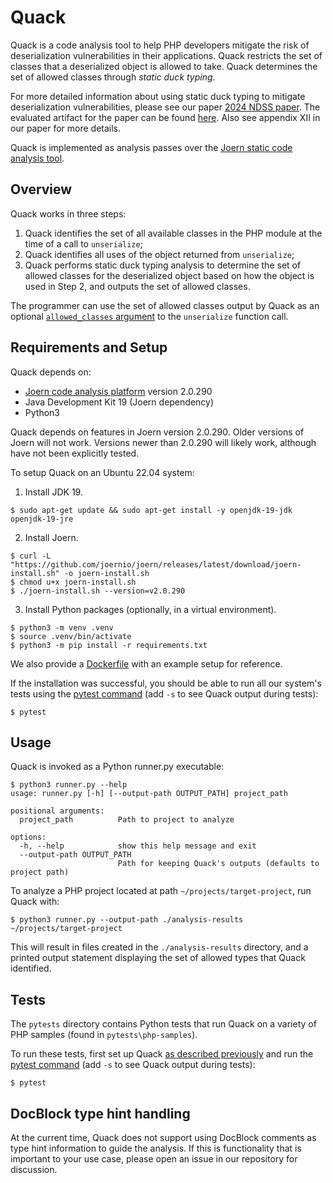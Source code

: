 # Quack

Quack is a code analysis tool to help PHP developers mitigate the risk of
deserialization vulnerabilities in their applications. Quack restricts
the set of classes that a deserialized object is allowed to take. Quack
determines the set of allowed classes through _static duck typing_.

For more detailed information about using static duck typing to mitigate
deserialization vulnerabilities, please see our paper
[2024 NDSS paper](https://www.ndss-symposium.org/wp-content/uploads/2024-1015-paper.pdf).
The evaluated artifact for the paper can be found
[here](https://figshare.com/articles/software/QUACK_Hindering_Deserialization_Attacks_via_Static_Duck_Typing/24578644). Also see  appendix XII in our paper for more details.

Quack is implemented as analysis passes over the
[Joern static code analysis tool](https://github.com/joernio/joern).

## Overview

Quack works in three steps:

1. Quack identifies the set of all available classes in the PHP module at the
   time of a call to `unserialize`;
2. Quack identifies all uses of the object returned from `unserialize`;
3. Quack performs static duck typing analysis to determine the set of allowed
   classes for the deserialized object based on how the object is used in Step
   2, and outputs the set of allowed classes.

The programmer can use the set of allowed classes output by Quack as an
optional [`allowed_classes` argument](https://www.php.net/manual/en/function.unserialize.php)
to the `unserialize` function call.

## Requirements and Setup

Quack depends on:
* [Joern code analysis platform](https://joern.io/) version 2.0.290
* Java Development Kit 19 (Joern dependency)
* Python3

Quack depends on features in Joern version 2.0.290. Older versions
of Joern will not work. Versions newer than 2.0.290 will likely work,
although have not been explicitly tested.


To setup Quack on an Ubuntu 22.04 system:

1. Install JDK 19.

```
$ sudo apt-get update && sudo apt-get install -y openjdk-19-jdk openjdk-19-jre
```

2. Install Joern.

```
$ curl -L "https://github.com/joernio/joern/releases/latest/download/joern-install.sh" -o joern-install.sh
$ chmod u+x joern-install.sh
$ ./joern-install.sh --version=v2.0.290
```

3. Install Python packages (optionally, in a virtual environment).

```
$ python3 -m venv .venv
$ source .venv/bin/activate
$ python3 -m pip install -r requirements.txt
```
We also provide a [Dockerfile](Dockerfile) with an example setup for reference.

If the installation was successful, you should be able to run all our system's tests using the
[pytest command](https://docs.pytest.org/en/7.1.x/reference/reference.html#command-line-flags)
(add `-s` to see Quack output during tests):

```
$ pytest
```

## Usage

Quack is invoked as a Python runner.py executable:

```
$ python3 runner.py --help
usage: runner.py [-h] [--output-path OUTPUT_PATH] project_path

positional arguments:
  project_path          Path to project to analyze

options:
  -h, --help            show this help message and exit
  --output-path OUTPUT_PATH
                        Path for keeping Quack's outputs (defaults to project path)
```

To analyze a PHP project located at path `~/projects/target-project`, run Quack
with:

```
$ python3 runner.py --output-path ./analysis-results ~/projects/target-project
```

This will result in files created in the `./analysis-results` directory, and a
printed output statement displaying the set of allowed types that Quack
identified.

## Tests

The `pytests` directory contains Python tests that run Quack on a variety of PHP
samples (found in `pytests\php-samples`).

To run these tests, first set up Quack
[as described previously](#requirements-and-setup) and run the
[pytest command](https://docs.pytest.org/en/7.1.x/reference/reference.html#command-line-flags)
(add `-s` to see Quack output during tests):

```
$ pytest
```

## DocBlock type hint handling

At the current time, Quack does not support using DocBlock comments as type
hint information to guide the analysis. If this is functionality that is
important to your use case, please open an issue in our repository for
discussion.
